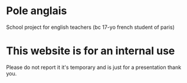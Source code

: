 # Pole anglais
School project for english teachers (bc 17-yo french student of paris)
# This website is for an internal use
Please do not report it it's temporary and is just for a presentation thank you.
